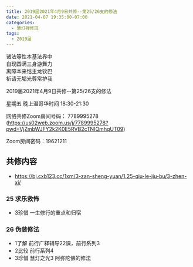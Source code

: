 ```yaml
---
title: 2019届2021年4月9日共修--第25/26支的修法
date: 2021-04-07 19:35:00-07:00
categories:
  - 慧灯禅修班
tags:
  - 2019届
---
```

诸法等性本基法界中  
自现圆满三身游舞力  
离障本来怙主龙钦巴  
祈请无垢光尊常护我  

2019届2021年4月9日共修--第25/26支的修法

星期五 晚上温哥华时间 18:30-21:30  

网络共修Zoom房间号码： 7789995278 (<https://us02web.zoom.us/j/7789995278?pwd=VjZmbWJFY2k2K0E5RVB2cTNIQmhqUT09>)

Zoom房间密码：19621211       

## 共修内容  

- <https://bj.cxb123.cc/1xm/3-zan-sheng-yuan/1.25-qiu-le-jiu-bu/3-zhen-xi/>

### 25 求乐救怖 

- 3珍惜 一生修行的重点和归宿

### 26 伪装修法 

- 1了解 前行广释辅导22课，前行系列3
- 2比较 前行系列4
- 3珍惜 慧灯之光3 阿弥陀佛的修法
